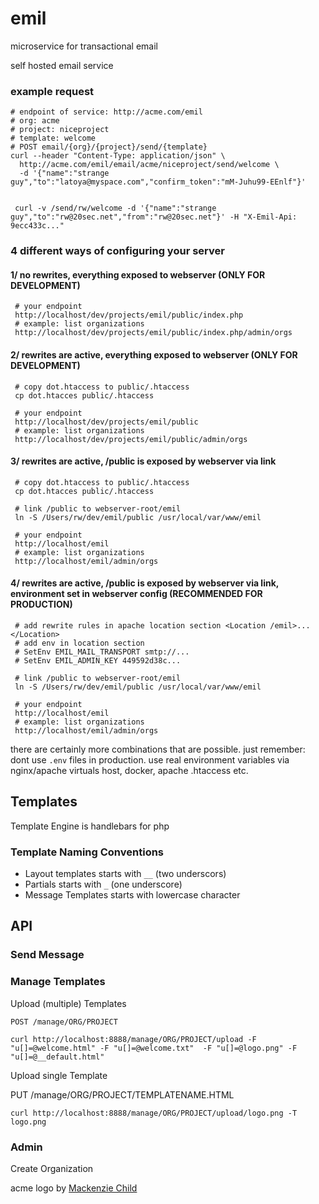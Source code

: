 # emil

microservice for transactional email

self hosted email service

### example request

    # endpoint of service: http://acme.com/emil
    # org: acme
    # project: niceproject
    # template: welcome
    # POST email/{org}/{project}/send/{template}
    curl --header "Content-Type: application/json" \
      http://acme.com/emil/email/acme/niceproject/send/welcome \
      -d '{"name":"strange guy","to":"latoya@myspace.com","confirm_token":"mM-Juhu99-EEnlf"}'


	 curl -v /send/rw/welcome -d '{"name":"strange guy","to":"rw@20sec.net","from":"rw@20sec.net"}' -H "X-Emil-Api: 9ecc433c..."


### 4 different ways of configuring your server

#### 1/ no rewrites, everything exposed to webserver (ONLY FOR DEVELOPMENT)

	 # your endpoint
	 http://localhost/dev/projects/emil/public/index.php
	 # example: list organizations
	 http://localhost/dev/projects/emil/public/index.php/admin/orgs

#### 2/ rewrites are active, everything exposed to webserver (ONLY FOR DEVELOPMENT)

	 # copy dot.htaccess to public/.htaccess
	 cp dot.htacces public/.htaccess

	 # your endpoint
	 http://localhost/dev/projects/emil/public
	 # example: list organizations
	 http://localhost/dev/projects/emil/public/admin/orgs

#### 3/ rewrites are active, /public is exposed by webserver via link

	 # copy dot.htaccess to public/.htaccess
	 cp dot.htacces public/.htaccess

	 # link /public to webserver-root/emil
	 ln -S /Users/rw/dev/emil/public /usr/local/var/www/emil

	 # your endpoint
	 http://localhost/emil
	 # example: list organizations
	 http://localhost/emil/admin/orgs

#### 4/ rewrites are active, /public is exposed by webserver via link, environment set in webserver config (RECOMMENDED FOR PRODUCTION)

	 # add rewrite rules in apache location section <Location /emil>...</Location>
	 # add env in location section
	 # SetEnv EMIL_MAIL_TRANSPORT smtp://...
	 # SetEnv EMIL_ADMIN_KEY 449592d38c...

	 # link /public to webserver-root/emil
	 ln -S /Users/rw/dev/emil/public /usr/local/var/www/emil

	 # your endpoint
	 http://localhost/emil
	 # example: list organizations
	 http://localhost/emil/admin/orgs

there are certainly more combinations that are possible. just remember: dont use `.env` files in production. use real environment variables via nginx/apache virtuals host, docker, apache .htaccess etc.

## Templates

Template Engine is handlebars for php

### Template Naming Conventions

* Layout templates starts with `__` (two underscors)
* Partials starts with `_` (one underscore)
* Message Templates starts with lowercase character


## API


### Send Message


### Manage Templates

Upload (multiple) Templates

`POST /manage/ORG/PROJECT`

	curl http://localhost:8888/manage/ORG/PROJECT/upload -F "u[]=@welcome.html" -F "u[]=@welcome.txt"  -F "u[]=@logo.png" -F "u[]=@__default.html"

Upload single Template

PUT /manage/ORG/PROJECT/TEMPLATENAME.HTML

	curl http://localhost:8888/manage/ORG/PROJECT/upload/logo.png -T logo.png


### Admin

Create Organization




acme logo by [Mackenzie Child](http://acmelogos.com/)